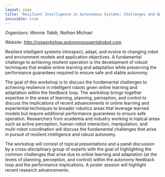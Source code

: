 ```yaml
---
layout: page
title: "Resilient Intelligence in Autonomous Systems: Challenges and Opportunities"
invisible: true
---
```


<p class="text-left"><i>Organizers: Wennie Tabib, Nathan Michael</i></p>
<p class="text-left"><i>Website: <a href="http://rssworkshop.autonomousaerialrobot.com">http://rssworkshop.autonomousaerialrobot.com</a></i></p>

<p>
Resilient intelligent systems introspect, adapt, and evolve to changing robot and
environment models and application objectives. A fundamental challenge to achieving resilient
operation is the development of robust techniques that enable online learning and adaptation
while preserving the performance guarantees required to ensure safe and stable autonomy.
</p>

<p>
The goal of this workshop is to discuss the fundamental challenges to achieving resilience in
intelligent robots given online learning and adaptation within the feedback loop. The workshop
brings together expertise in the areas of learning, planning, perception, and control to discuss
the implications of recent advancements in online learning and experiential techniques to
broader robotics areas that leverage learned models but require additional performance
guarantees to ensure safe operation. Researchers from academia and industry working in
topical areas such as active perception, human-robot interaction, manipulation, and multi-robot
coordination will discuss the fundamental challenges that arise in pursuit of resilient intelligence
and robust autonomy.
</p>

<p>
The workshop will consist of topical presentations and a panel discussion by a cross-disciplinary
group of experts with the goal of highlighting the common challenges that arise due to online
learning and adaptation (at the levels of planning, perception, and control) within the autonomy
feedback loop and the performance implications. A poster session will highlight recent research
advancements.
</p>

